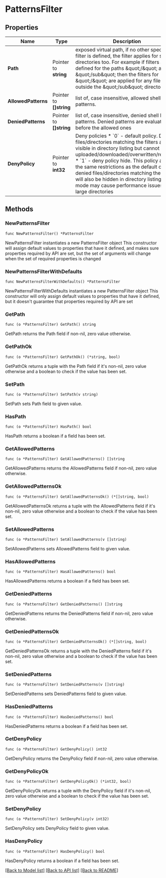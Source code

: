 # PatternsFilter

## Properties

Name | Type | Description | Notes
------------ | ------------- | ------------- | -------------
**Path** | Pointer to **string** | exposed virtual path, if no other specific filter is defined, the filter applies for sub directories too. For example if filters are defined for the paths \&quot;/\&quot; and \&quot;/sub\&quot; then the filters for \&quot;/\&quot; are applied for any file outside the \&quot;/sub\&quot; directory | [optional] 
**AllowedPatterns** | Pointer to **[]string** | list of, case insensitive, allowed shell like patterns. | [optional] 
**DeniedPatterns** | Pointer to **[]string** | list of, case insensitive, denied shell like patterns. Denied patterns are evaluated before the allowed ones | [optional] 
**DenyPolicy** | Pointer to **int32** | Deny policies   * &#x60;0&#x60; - default policy. Denied files/directories matching the filters are visible in directory listing but cannot be uploaded/downloaded/overwritten/renamed   * &#x60;1&#x60; - deny policy hide. This policy applies the same restrictions as the default one and denied files/directories matching the filters will also be hidden in directory listing. This mode may cause performance issues for large directories  | [optional] 

## Methods

### NewPatternsFilter

`func NewPatternsFilter() *PatternsFilter`

NewPatternsFilter instantiates a new PatternsFilter object
This constructor will assign default values to properties that have it defined,
and makes sure properties required by API are set, but the set of arguments
will change when the set of required properties is changed

### NewPatternsFilterWithDefaults

`func NewPatternsFilterWithDefaults() *PatternsFilter`

NewPatternsFilterWithDefaults instantiates a new PatternsFilter object
This constructor will only assign default values to properties that have it defined,
but it doesn't guarantee that properties required by API are set

### GetPath

`func (o *PatternsFilter) GetPath() string`

GetPath returns the Path field if non-nil, zero value otherwise.

### GetPathOk

`func (o *PatternsFilter) GetPathOk() (*string, bool)`

GetPathOk returns a tuple with the Path field if it's non-nil, zero value otherwise
and a boolean to check if the value has been set.

### SetPath

`func (o *PatternsFilter) SetPath(v string)`

SetPath sets Path field to given value.

### HasPath

`func (o *PatternsFilter) HasPath() bool`

HasPath returns a boolean if a field has been set.

### GetAllowedPatterns

`func (o *PatternsFilter) GetAllowedPatterns() []string`

GetAllowedPatterns returns the AllowedPatterns field if non-nil, zero value otherwise.

### GetAllowedPatternsOk

`func (o *PatternsFilter) GetAllowedPatternsOk() (*[]string, bool)`

GetAllowedPatternsOk returns a tuple with the AllowedPatterns field if it's non-nil, zero value otherwise
and a boolean to check if the value has been set.

### SetAllowedPatterns

`func (o *PatternsFilter) SetAllowedPatterns(v []string)`

SetAllowedPatterns sets AllowedPatterns field to given value.

### HasAllowedPatterns

`func (o *PatternsFilter) HasAllowedPatterns() bool`

HasAllowedPatterns returns a boolean if a field has been set.

### GetDeniedPatterns

`func (o *PatternsFilter) GetDeniedPatterns() []string`

GetDeniedPatterns returns the DeniedPatterns field if non-nil, zero value otherwise.

### GetDeniedPatternsOk

`func (o *PatternsFilter) GetDeniedPatternsOk() (*[]string, bool)`

GetDeniedPatternsOk returns a tuple with the DeniedPatterns field if it's non-nil, zero value otherwise
and a boolean to check if the value has been set.

### SetDeniedPatterns

`func (o *PatternsFilter) SetDeniedPatterns(v []string)`

SetDeniedPatterns sets DeniedPatterns field to given value.

### HasDeniedPatterns

`func (o *PatternsFilter) HasDeniedPatterns() bool`

HasDeniedPatterns returns a boolean if a field has been set.

### GetDenyPolicy

`func (o *PatternsFilter) GetDenyPolicy() int32`

GetDenyPolicy returns the DenyPolicy field if non-nil, zero value otherwise.

### GetDenyPolicyOk

`func (o *PatternsFilter) GetDenyPolicyOk() (*int32, bool)`

GetDenyPolicyOk returns a tuple with the DenyPolicy field if it's non-nil, zero value otherwise
and a boolean to check if the value has been set.

### SetDenyPolicy

`func (o *PatternsFilter) SetDenyPolicy(v int32)`

SetDenyPolicy sets DenyPolicy field to given value.

### HasDenyPolicy

`func (o *PatternsFilter) HasDenyPolicy() bool`

HasDenyPolicy returns a boolean if a field has been set.


[[Back to Model list]](../README.md#documentation-for-models) [[Back to API list]](../README.md#documentation-for-api-endpoints) [[Back to README]](../README.md)


